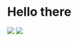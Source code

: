# Hello there
![](https://github-readme-stats.vercel.app/api?username=E-Almqvist&line_height=20&count_private=true) ![](https://github-readme-stats.vercel.app/api/top-langs/?username=E-Almqvist&exclude_repo=dotfiles,dwm&layout=compact&count_private=true)
